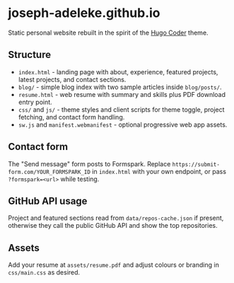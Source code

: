 ﻿# joseph-adeleke.github.io

Static personal website rebuilt in the spirit of the [Hugo Coder](https://github.com/luizdepra/hugo-coder) theme.

## Structure

- `index.html` - landing page with about, experience, featured projects, latest projects, and contact sections.
- `blog/` - simple blog index with two sample articles inside `blog/posts/`.
- `resume.html` - web resume with summary and skills plus PDF download entry point.
- `css/` and `js/` - theme styles and client scripts for theme toggle, project fetching, and contact form handling.
- `sw.js` and `manifest.webmanifest` - optional progressive web app assets.

## Contact form

The "Send message" form posts to Formspark. Replace `https://submit-form.com/YOUR_FORMSPARK_ID` in `index.html` with your own endpoint, or pass `?formspark=<url>` while testing.

## GitHub API usage

Project and featured sections read from `data/repos-cache.json` if present, otherwise they call the public GitHub API and show the top repositories.

## Assets

Add your resume at `assets/resume.pdf` and adjust colours or branding in `css/main.css` as desired.

